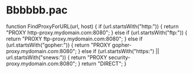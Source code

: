 # Bbbbbb.pac

function FindProxyForURL(url, host) {
      if (url.startsWith("http:")) {
          return "PROXY http-proxy.mydomain.com:8080";
            } else if (url.startsWith("ftp:")) {
                return "PROXY ftp-proxy.mydomain.com:8080";
                  } else if (url.startsWith("gopher:")) {
                      return "PROXY gopher-proxy.mydomain.com:8080";
                        } else if (url.startsWith("https:") || url.startsWith("snews:")) {
                            return "PROXY security-proxy.mydomain.com:8080";
                              }
                                return "DIRECT";
                                }
